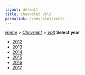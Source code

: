 ```yaml
---
layout: default
title: Chevrolet Volt
permalink: /chevrolet/volt/
---
```

[*Home*](/) > [*Chevrolet*](/chevrolet/) > [*Volt*](/chevrolet/volt/)
**Select year**
- [2012](/chevrolet/volt/2012/)
- [2013](/chevrolet/volt/2013/)
- [2014](/chevrolet/volt/2014/)
- [2015](/chevrolet/volt/2015/)
- [2016](/chevrolet/volt/2016/)
- [2017](/chevrolet/volt/2017/)
